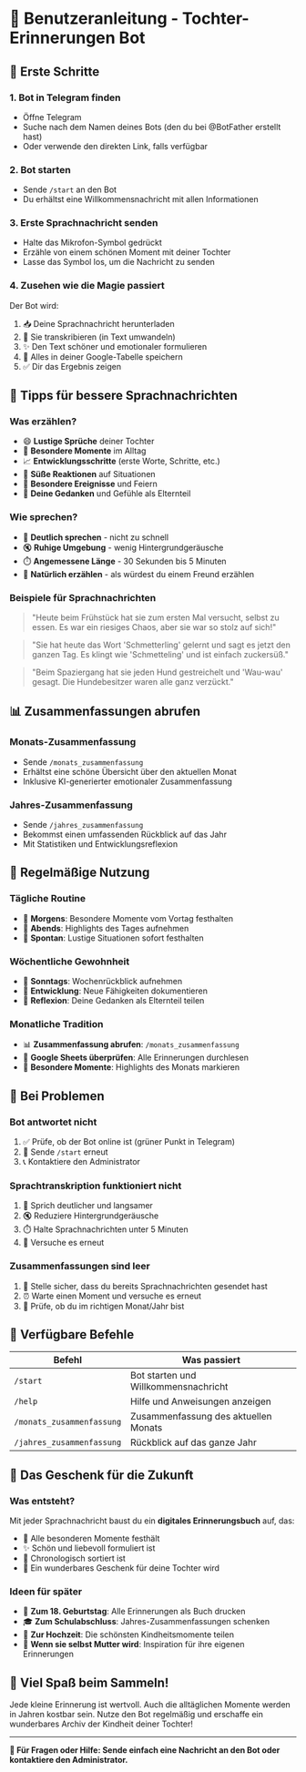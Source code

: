 # 📱 Benutzeranleitung - Tochter-Erinnerungen Bot

## 🚀 Erste Schritte

### 1. Bot in Telegram finden
- Öffne Telegram
- Suche nach dem Namen deines Bots (den du bei @BotFather erstellt hast)
- Oder verwende den direkten Link, falls verfügbar

### 2. Bot starten
- Sende `/start` an den Bot
- Du erhältst eine Willkommensnachricht mit allen Informationen

### 3. Erste Sprachnachricht senden
- Halte das Mikrofon-Symbol gedrückt
- Erzähle von einem schönen Moment mit deiner Tochter
- Lasse das Symbol los, um die Nachricht zu senden

### 4. Zusehen wie die Magie passiert
Der Bot wird:
1. 📥 Deine Sprachnachricht herunterladen
2. 🎯 Sie transkribieren (in Text umwandeln)
3. ✨ Den Text schöner und emotionaler formulieren
4. 💾 Alles in deiner Google-Tabelle speichern
5. ✅ Dir das Ergebnis zeigen

## 🎤 Tipps für bessere Sprachnachrichten

### Was erzählen?
- 😄 **Lustige Sprüche** deiner Tochter
- 🌟 **Besondere Momente** im Alltag
- 📈 **Entwicklungsschritte** (erste Worte, Schritte, etc.)
- 💝 **Süße Reaktionen** auf Situationen
- 🎉 **Besondere Ereignisse** und Feiern
- 💭 **Deine Gedanken** und Gefühle als Elternteil

### Wie sprechen?
- 🎤 **Deutlich sprechen** - nicht zu schnell
- 🔇 **Ruhige Umgebung** - wenig Hintergrundgeräusche
- ⏱️ **Angemessene Länge** - 30 Sekunden bis 5 Minuten
- 💬 **Natürlich erzählen** - als würdest du einem Freund erzählen

### Beispiele für Sprachnachrichten
> "Heute beim Frühstück hat sie zum ersten Mal versucht, selbst zu essen. Es war ein riesiges Chaos, aber sie war so stolz auf sich!"

> "Sie hat heute das Wort 'Schmetterling' gelernt und sagt es jetzt den ganzen Tag. Es klingt wie 'Schmetteling' und ist einfach zuckersüß."

> "Beim Spaziergang hat sie jeden Hund gestreichelt und 'Wau-wau' gesagt. Die Hundebesitzer waren alle ganz verzückt."

## 📊 Zusammenfassungen abrufen

### Monats-Zusammenfassung
- Sende `/monats_zusammenfassung`
- Erhältst eine schöne Übersicht über den aktuellen Monat
- Inklusive KI-generierter emotionaler Zusammenfassung

### Jahres-Zusammenfassung
- Sende `/jahres_zusammenfassung`
- Bekommst einen umfassenden Rückblick auf das Jahr
- Mit Statistiken und Entwicklungsreflexion

## 📅 Regelmäßige Nutzung

### Tägliche Routine
- 🌅 **Morgens**: Besondere Momente vom Vortag festhalten
- 🌙 **Abends**: Highlights des Tages aufnehmen
- 📱 **Spontan**: Lustige Situationen sofort festhalten

### Wöchentliche Gewohnheit
- 📝 **Sonntags**: Wochenrückblick aufnehmen
- 🎯 **Entwicklung**: Neue Fähigkeiten dokumentieren
- 💭 **Reflexion**: Deine Gedanken als Elternteil teilen

### Monatliche Tradition
- 📊 **Zusammenfassung abrufen**: `/monats_zusammenfassung`
- 📖 **Google Sheets überprüfen**: Alle Erinnerungen durchlesen
- 💝 **Besondere Momente**: Highlights des Monats markieren

## 🔧 Bei Problemen

### Bot antwortet nicht
1. ✅ Prüfe, ob der Bot online ist (grüner Punkt in Telegram)
2. 🔄 Sende `/start` erneut
3. 📞 Kontaktiere den Administrator

### Sprachtranskription funktioniert nicht
1. 🎤 Sprich deutlicher und langsamer
2. 🔇 Reduziere Hintergrundgeräusche
3. ⏱️ Halte Sprachnachrichten unter 5 Minuten
4. 🔄 Versuche es erneut

### Zusammenfassungen sind leer
1. 📝 Stelle sicher, dass du bereits Sprachnachrichten gesendet hast
2. ⏰ Warte einen Moment und versuche es erneut
3. 📅 Prüfe, ob du im richtigen Monat/Jahr bist

## 📱 Verfügbare Befehle

| Befehl | Was passiert |
|--------|-------------|
| `/start` | Bot starten und Willkommensnachricht |
| `/help` | Hilfe und Anweisungen anzeigen |
| `/monats_zusammenfassung` | Zusammenfassung des aktuellen Monats |
| `/jahres_zusammenfassung` | Rückblick auf das ganze Jahr |

## 💝 Das Geschenk für die Zukunft

### Was entsteht?
Mit jeder Sprachnachricht baust du ein **digitales Erinnerungsbuch** auf, das:
- 📖 Alle besonderen Momente festhält
- ✨ Schön und liebevoll formuliert ist
- 📅 Chronologisch sortiert ist
- 💝 Ein wunderbares Geschenk für deine Tochter wird

### Ideen für später
- 🎂 **Zum 18. Geburtstag**: Alle Erinnerungen als Buch drucken
- 🎓 **Zum Schulabschluss**: Jahres-Zusammenfassungen schenken
- 💒 **Zur Hochzeit**: Die schönsten Kindheitsmomente teilen
- 👶 **Wenn sie selbst Mutter wird**: Inspiration für ihre eigenen Erinnerungen

## 🌟 Viel Spaß beim Sammeln!

Jede kleine Erinnerung ist wertvoll. Auch die alltäglichen Momente werden in Jahren kostbar sein. Nutze den Bot regelmäßig und erschaffe ein wunderbares Archiv der Kindheit deiner Tochter!

---

**💝 Für Fragen oder Hilfe: Sende einfach eine Nachricht an den Bot oder kontaktiere den Administrator.**

